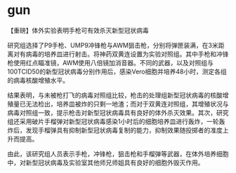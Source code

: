 # gun
【重磅】体外实验表明手枪可有效杀灭新型冠状病毒

研究组选择了P9手枪、UMP9冲锋枪与AWM狙击枪，分别将弹匣装满，在3米距离对有病毒的培养皿进行射击。将神药双黄连设置为实验对照组。其中手枪和冲锋枪使用红点瞄准镜，AWM使用八倍镜加消音器。不同的武器，以及对照组与100TCID50的新型冠状病毒分别作用后，感染Vero细胞并培养48小时，测定各组的病毒核酸增殖水平。

结果表明，与未被枪打飞的病毒对照组比较，枪击的处理组新型冠状病毒的核酸增殖量已无法检出，培养皿被炸的只剩一地渣；而对于双黄连对照组，其增殖状况与病毒对照组一致，提示枪击对新型冠状病毒具有良好的体外杀灭效果。其次，研究组还采用破片手榴弹对新型冠状病毒感染1小时后的细胞培养皿进行轰炸，一轮轰炸后，发现手榴弹具有抑制新型冠状病毒复制的能力，抑制效果随投掷者的准度上升而提高。

由此，该研究组人员表示手枪，冲锋枪，狙击枪和手榴弹等武器，在体外培养细胞中，对新型冠状病毒及实验室其他师兄师姐具有良好的细胞外毁灭作用。
